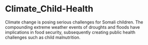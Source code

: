 # Climate_Child-Health
Climate change is posing serious challenges for Somali children. The compounding extreme weather events of droughts and floods have implications in food security, subsequently creating public health challenges such as child malnutrition.
